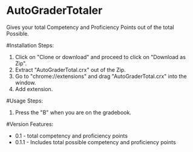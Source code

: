 # AutoGraderTotaler
Gives your total Competency and Proficiency Points out of the total Possible.

#Installation Steps:
1) Click on "Clone or download" and proceed to click on "Download as Zip".
2) Extract "AutoGraderTotal.crx" out of the Zip.
3) Go to "chrome://extensions" and drag "AutoGraderTotal.crx" into the window.
4) Add extension.

#Usage Steps:
1) Press the "B" when you are on the gradebook.

#Version Features:
- 0.1 - total competency and proficiency points
- 0.1.1 - Includes total possible competency and proficiency points
